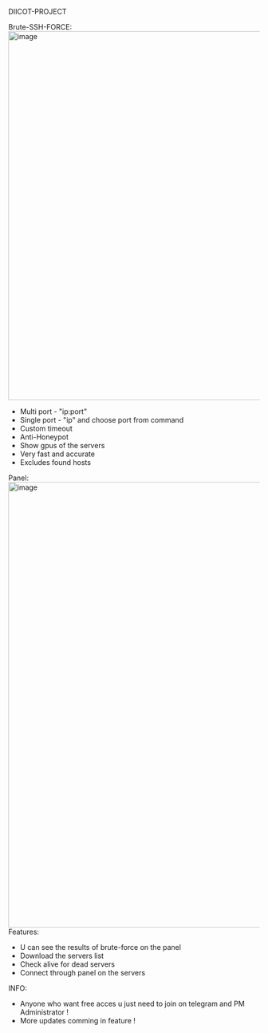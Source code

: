 DIICOT-PROJECT

Brute-SSH-FORCE:
<img width="1281" height="739" alt="image" src="https://github.com/user-attachments/assets/da3841e8-dff1-422f-a3bd-b7a7e611aeb4" />
- Multi port - "ip:port"
- Single port - "ip" and choose port from command
- Custom timeout
- Anti-Honeypot
- Show gpus of the servers
- Very fast and accurate
- Excludes found hosts

Panel:
<img width="1867" height="892" alt="image" src="https://github.com/user-attachments/assets/f218bfca-ce3e-451b-8d7e-51c84f8f5d47" />
Features:
- U can see the results of brute-force on the panel
- Download the servers list
- Check alive for dead servers
- Connect through panel on the servers

INFO:
- Anyone who want free acces u just need to join on telegram and PM Administrator !
- More updates comming in feature ! 
